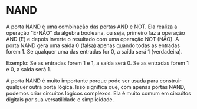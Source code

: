 # NAND

A porta NAND é uma combinação das portas AND e NOT. Ela realiza a operação "E-NÃO" da álgebra booleana, ou seja, primeiro faz a operação AND (E) e depois inverte o resultado com uma operação NOT (NÃO). A porta NAND gera uma saída 0 (falsa) apenas quando todas as entradas forem 1. Se qualquer uma das entradas for 0, a saída será 1 (verdadeira).

Exemplo:
Se as entradas forem 1 e 1, a saída será 0.
Se as entradas forem 1 e 0, a saída será 1.

A porta NAND é muito importante porque pode ser usada para construir qualquer outra porta lógica. Isso significa que, com apenas portas NAND, podemos criar circuitos lógicos complexos. Ela é muito comum em circuitos digitais por sua versatilidade e simplicidade.
